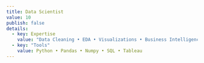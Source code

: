 ```yaml
---
title: Data Scientist
value: 10
publish: false
details:
  - key: Expertise
    value: "Data Cleaning • EDA • Visualizations • Business Intelligence"
  - key: "Tools"
    value: Python • Pandas • Numpy • SQL • Tableau
---
```

